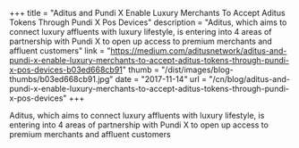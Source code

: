 +++
title = "Aditus and Pundi X Enable Luxury Merchants To Accept Aditus Tokens Through Pundi X Pos Devices"
description = "Aditus, which aims to connect luxury affluents with luxury lifestyle, is entering into 4 areas of partnership with Pundi X to open up access to premium merchants and affluent customers"
link = "https://medium.com/aditusnetwork/aditus-and-pundi-x-enable-luxury-merchants-to-accept-aditus-tokens-through-pundi-x-pos-devices-b03ed668cb91"
thumb = "/dist/images/blog-thumbs/b03ed668cb91.jpg"
date = "2017-11-14"
url = "/cn/blog/aditus-and-pundi-x-enable-luxury-merchants-to-accept-aditus-tokens-through-pundi-x-pos-devices"
+++

Aditus, which aims to connect luxury affluents with luxury lifestyle, is entering into 4 areas of partnership with Pundi X to open up access to premium merchants and affluent customers
